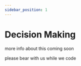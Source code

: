 ```yaml
---
sidebar_position: 1
---
```


# Decision Making 

more info about this coming soon

please bear with us while we code

